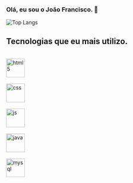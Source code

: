 ### Olá, eu sou o João Francisco. 👋

![Top Langs](https://github-readme-stats.vercel.app/api/top-langs/?username=jffcm&layout=compact&theme=dracula)

## Tecnologias que eu mais utilizo.

<div style="display: inline_block"><br/>
<img align="center" alt="html5" height="50" width="50" src="https://cdn.jsdelivr.net/gh/devicons/devicon/icons/html5/html5-original-wordmark.svg">
</div>
<div style="display: inline_block"><br/>
<img align="center" alt="css" height="50" width="50" src="https://cdn.jsdelivr.net/gh/devicons/devicon/icons/css3/css3-original-wordmark.svg">
</div>
<div style="display: inline_block"><br/>
<img align="center" alt="js" height="50" width="50" src="https://cdn.jsdelivr.net/gh/devicons/devicon/icons/javascript/javascript-original.svg">
</div>
<div style="display: inline_block"><br/>
<img align="center" alt="java" height="50" width="50" src="https://cdn.jsdelivr.net/gh/devicons/devicon/icons/java/java-original.svg">
</div>
<div style="display: inline_block"><br/>
<img align="center" alt="mysql" height="50" width="50" src="https://cdn.jsdelivr.net/gh/devicons/devicon/icons/mysql/mysql-original.svg">
</div>
